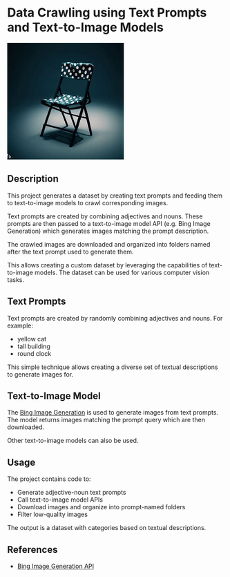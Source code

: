 # Data Crawling using Text Prompts and Text-to-Image Models
![Histopathology Image Retrieval](sample.jpg)
## Description

This project generates a dataset by creating text prompts and feeding them to text-to-image models to crawl corresponding images.

Text prompts are created by combining adjectives and nouns. These prompts are then passed to a text-to-image model API (e.g. Bing Image Generation) which generates images matching the prompt description. 

The crawled images are downloaded and organized into folders named after the text prompt used to generate them.

This allows creating a custom dataset by leveraging the capabilities of text-to-image models. The dataset can be used for various computer vision tasks.

## Text Prompts  

Text prompts are created by randomly combining adjectives and nouns. For example:

- yellow cat
- tall building
- round clock

This simple technique allows creating a diverse set of textual descriptions to generate images for.

## Text-to-Image Model

The [Bing Image Generation](https://www.bing.com/images/create) is used to generate images from text prompts. The model returns images matching the prompt query which are then downloaded.

Other text-to-image models can also be used.

## Usage

The project contains code to:

- Generate adjective-noun text prompts
- Call text-to-image model APIs
- Download images and organize into prompt-named folders 
- Filter low-quality images

The output is a dataset with categories based on textual descriptions. 

## References

- [Bing Image Generation API](https://www.bing.com/images/create)

